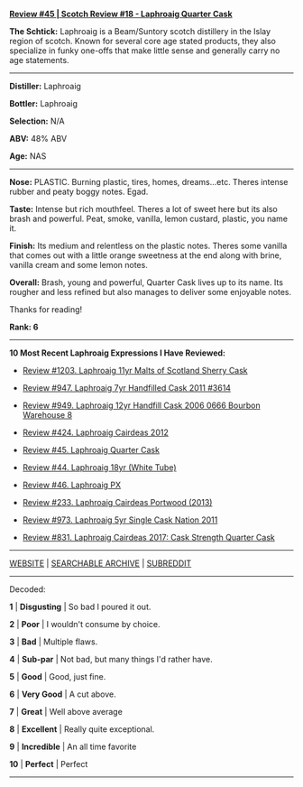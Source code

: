 
[**Review #45 | Scotch Review #18 - Laphroaig Quarter Cask**]( https://t8ke.review/review-45-laphroaig-quarter-cask/)

**The Schtick:** Laphroaig is a Beam/Suntory scotch distillery in the Islay region of scotch. Known for several core age stated products, they also specialize in funky one-offs that make little sense and generally carry no age statements. 

-----

**Distiller:** Laphroaig

**Bottler:** Laphroaig

**Selection:** N/A

**ABV:**  48% ABV

**Age:** NAS 

-----

**Nose:**  PLASTIC. Burning plastic, tires, homes, dreams...etc. Theres intense rubber and peaty boggy notes. Egad. 

**Taste:** Intense but rich mouthfeel. Theres a lot of sweet here but its also brash and powerful. Peat, smoke, vanilla, lemon custard, plastic, you name it.   

**Finish:** Its medium and relentless on the plastic notes. Theres some vanilla that comes out with a little orange sweetness at the end along with brine, vanilla cream and some lemon notes. 

**Overall:** Brash, young and powerful, Quarter Cask lives up to its name. Its rougher and less refined but also manages to deliver some enjoyable notes. 

Thanks for reading!

**Rank: 6**

----- 

**10 Most Recent Laphroaig Expressions I Have Reviewed:** 

- [Review #1203. Laphroaig 11yr Malts of Scotland Sherry Cask ]( https://t8ke.review/review-1203-laphroaig-11yr-malts-of-scotland-sherry-cask) 

- [Review #947. Laphroaig 7yr Handfilled Cask 2011 #3614]( https://t8ke.review/review-947-laphroaig-7yr-handfill-cask-2011-oloroso-3614/) 

- [Review #949. Laphroaig 12yr Handfill Cask 2006 0666 Bourbon Warehouse 8]( https://t8ke.review/review-949-laphroaig-12yr-handfill-cask-2006-666/) 

- [Review #424. Laphroaig Cairdeas 2012]( https://t8ke.review/review-424-laphroaig-cairdeas-2012/) 

- [Review #45. Laphroaig Quarter Cask]( https://t8ke.review/review-45-laphroaig-quarter-cask/) 

- [Review #44. Laphroaig 18yr (White Tube)]( https://t8ke.review/review-44-laphroaig-18-white-tube/) 

- [Review #46. Laphroaig PX]( https://t8ke.review/review-46-laphroaig-px-re-review/) 

- [Review #233. Laphroaig Cairdeas Portwood (2013)]( https://t8ke.review/review-233-laphroaig-cairdeas-portwood-2013/) 

- [Review #973. Laphroaig 5yr Single Cask Nation 2011]( https://t8ke.review/review-973-laphroaig-5yr-single-cask-nation-2011/) 

- [Review #831. Laphroaig Cairdeas 2017: Cask Strength Quarter Cask]( https://t8ke.review/review-831-laphroaig-cairdeas-2017-cask-strength-quarter-cask/) 

-----

[WEBSITE](https://t8ke.review) | [SEARCHABLE ARCHIVE](https://t8ke.review/review-archive/) | [SUBREDDIT](https://reddit.com/r/t8kereviews)

-----

Decoded:

**1** | **Disgusting** | So bad I poured it out.

**2** | **Poor** | I wouldn't consume by choice.

**3** | **Bad** | Multiple flaws.

**4** | **Sub-par** | Not bad, but many things I'd rather have.

**5** | **Good** | Good, just fine.

**6** | **Very Good** | A cut above.

**7** | **Great** | Well above average

**8** | **Excellent** | Really quite exceptional.

**9** | **Incredible** | An all time favorite

**10** | **Perfect** | Perfect

----

